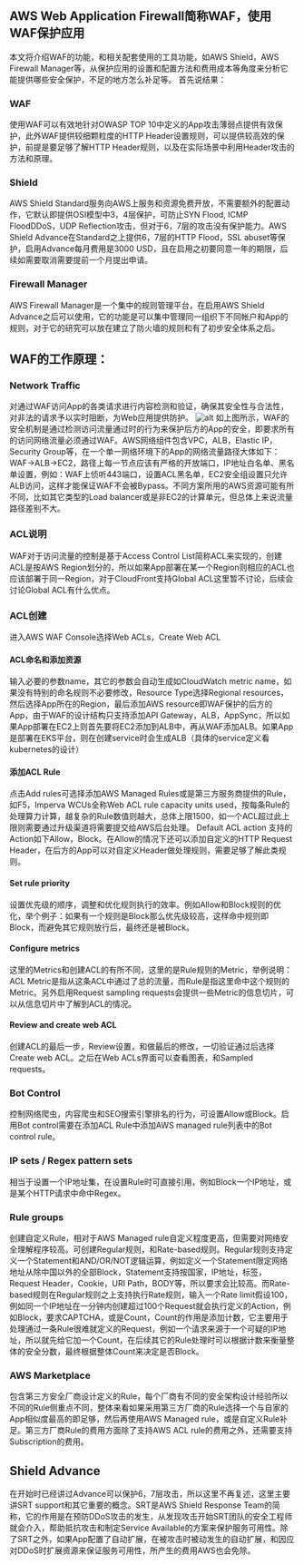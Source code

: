 ## AWS Web Application Firewall简称WAF，使用WAF保护应用
本文将介绍WAF的功能，和相关配套使用的工具功能，如AWS Shield，AWS Firewall Manager等，从保护应用的设置和配置方法和费用成本等角度来分析它能提供哪些安全保护，不足的地方怎么补足等。
首先说结果：
### WAF
使用WAF可以有效地针对OWASP TOP 10中定义的App攻击薄弱点提供有效保护，此外WAF提供较细颗粒度的HTTP Header设置规则，可以提供较高效的保护，前提是要足够了解HTTP Header规则，以及在实际场景中利用Header攻击的方法和原理。
### Shield
AWS Shield Standard服务向AWS上服务和资源免费开放，不需要额外的配置动作，它默认即提供OSI模型中3，4层保护，可防止SYN Flood, ICMP FloodDDoS，UDP Reflection攻击，但对于6，7层的攻击没有保护能力。AWS Shield Advance在Standard之上提供6，7层的HTTP Flood，SSL abuset等保护，启用Advance每月费用是3000 USD，且在启用之初要同意一年的期限，后续如需要取消需要提前一个月提出申请。
### Firewall Manager
AWS Firewall Manager是一个集中的规则管理平台，在启用AWS Shield Advance之后可以使用，它的功能是可以集中管理同一组织下不同帐户和App的规则，对于它的研究可以放在建立了防火墙的规则和有了初步安全体系之后。
## WAF的工作原理：
### Network Traffic
对通过WAF访问App的各类请求进行内容检测和验证，确保其安全性与合法性，对非法的请求予以实时阻断，为Web应用提供防护。
![alt](https://www.cloudflare.com/img/learning/ddos/glossary/waf/waf.png)
如上图所示，WAF的安全机制是通过检测访问流量通过时的行为来保护后方的App的安全，即要求所有的访问网络流量必须通过WAF。AWS网络组件包含VPC，ALB，Elastic IP，Security Group等，在一个单一网络环境下的App的网络流量路径大体如下：WAF->ALB->EC2，路径上每一节点应该有严格的开放端口，IP地址白名单、黑名单设置，例如：WAF上侦听443端口，设置ACL黑名单，EC2安全组设置只允许ALB访问，这样才能保证WAF不会被Bypass。不同方案所用的AWS资源可能有所不同，比如其它类型的Load balancer或是非EC2的计算单元，但总体上来说流量路径差别不大。
### ACL说明
WAF对于访问流量的控制是基于Access Control List简称ACL来实现的，创建ACL是按AWS Region划分的，所以如果App部署在某一个Region则相应的ACL也应该部署于同一Region，对于CloudFront支持Global ACL这里暂不讨论，后续会讨论Global ACL有什么优点。
### ACL创建
进入AWS WAF Console选择Web ACLs，Create Web ACL
#### ACL命名和添加资源
输入必要的参数name，其它的参数会自动生成如CloudWatch metric name，如果没有特别的命名规则不必要修改，Resource Type选择Regional resources，然后选择App所在的Region，最后添加AWS resource即WAF保护的后方的App，由于WAF的设计结构只支持添加API Gateway，ALB，AppSync，所以如果App部署在EC2上则首先要将EC2添加到ALB中，再从WAF添加ALB。如果App是部署在EKS平台，则在创建service时会生成ALB（具体的service定义看kubernetes的设计）
#### 添加ACL Rule
点击Add rules可选择添加AWS Managed Rules或是第三方服务商提供的Rule，如F5，Imperva
WCUs全称Web ACL rule capacity units used，按每条Rule的处理算力计算，越复杂的Rule数值则越大，总体上限1500，如一个ACL超过此上限则需要通过升级渠道将需要提交给AWS后台处理。
Default ACL action
支持的Action如下Allow，Block。在Allow的情况下还可以添加自定义的HTTP Request Header，在后方的App可以对自定义Header做处理规则，需要足够了解此类规则。
#### Set rule priority
设置优先级的顺序，调整和优化规则执行的效率。例如Allow和Block规则的优化，举个例子：如果有一个规则是Block那么优先级较高，这样命中规则即Block，而避免其它规则放行后，最终还是被Block。
#### Configure metrics
这里的Metrics和创建ACL的有所不同，这里的是Rule规则的Metric，举例说明：ACL Metric是指从这条ACL中通过了总的流量，而Rule是指这里命中这个规则的Metric。另外启用Request sampling requests会提供一些Metric的信息切片，可以从信息切片中了解到ACL的情况。
#### Review and create web ACL
创建ACL的最后一步，Review设置，和做最后的修改，一切验证通过后选择Create web ACL。之后在Web ACLs界面可以查看图表，和Sampled requests。
### Bot Control
控制网络爬虫，内容爬虫和SEO搜索引擎排名的行为，可设置Allow或Block。启用Bot control需要在添加ACL Rule中添加AWS managed rule列表中的Bot control rule。
### IP sets / Regex pattern sets
相当于设置一个IP地址集，在设置Rule时可直接引用，例如Block一个IP地址，或是某个HTTP请求中命中Regex。
### Rule groups
创建自定义Rule，相对于AWS Managed rule自定义程度更高，但需要对网络安全理解程序较高。可创建Regular规则，和Rate-based规则。Regular规则支持定义一个Statement和AND/OR/NOT逻辑运算，例如定义一个Statement限定网络地址从除中国以外的全部Block，Statement支持按国家，IP地址，标签，Request Header，Cookie，URI Path，BODY等，所以要求会比较高。而Rate-based规则在Regular规则之上支持执行Rate规则，输入一个Rate limit假设100，例如同一个IP地址在一分钟内创建超过100个Request就会执行定义的Action，例如Block，要求CAPTCHA，或是Count，Count的作用是添加计数，它主要用于处理通过一条Rule很难就定义的Request，例如一个请求来源于一个可疑的IP地址，所以就先给它加一个Count，在后续其它的Rule处理时可以根据计数来衡量整体的安全分数，最终根据整体Count来决定是否Block。
### AWS Marketplace
包含第三方安全厂商设计定义的Rule，每个厂商有不同的安全架构设计经验所以不同的Rule侧重点不同，整体来看如果采用第三方厂商的Rule选择一个与自家的App相似度最高的即足够，然后再使用AWS Managed rule，或是自定义Rule补足。第三方厂商Rule的费用方面除了支持AWS ACL rule的费用之外，还需要支持Subscription的费用。
## Shield Advance
在开始时已经讲过Advance可以保护6，7层攻击，所以这里不再复述，这里主要讲SRT support和其它重要的概念。SRT是AWS Shield Response Team的简称，它的作用是在预防DDoS攻击的发生，从发现攻击开始SRT团队的安全工程师就会介入，帮助抵抗攻击和制定Service Available的方案来保护服务可用性。除了SRT之外，如果App配置了自动扩展，在被攻击时被动发生的自动扩展，和因应对DDoS时扩展资源来保证服务可用性，所产生的费用AWS也会免除。
